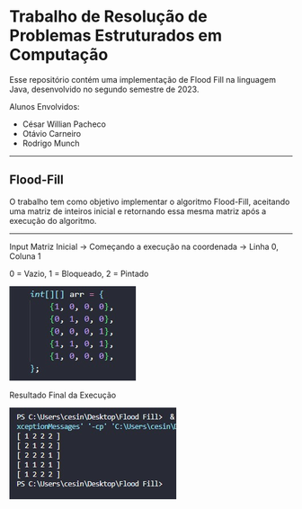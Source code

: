 # Trabalho de Resolução de Problemas Estruturados em Computação

<p>Esse repositório contém uma implementação de Flood Fill na linguagem Java, desenvolvido no segundo semestre de 2023.</p>
<p>Alunos Envolvidos:</p>
<ul>
    <li>César Willian Pacheco</li>
    <li>Otávio Carneiro</li>
    <li>Rodrigo Munch</li>
</ul>

<hr>

<h2>Flood-Fill</h2>

<p>O trabalho tem como objetivo implementar o algoritmo Flood-Fill, aceitando uma matriz de inteiros inicial e retornando essa mesma matriz após a execução do algoritmo.</p>

<hr>

<p>Input Matriz Inicial -> Começando a execução na coordenada -> Linha 0, Coluna 1</p>

<p>0 = Vazio, 1 = Bloqueado, 2 = Pintado</p>

<img src="img/img_inicial.jpeg">

<p>Resultado Final da Execução</p>

<img src="img/img_final.jpeg">

